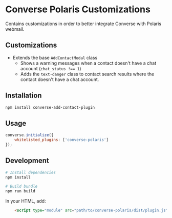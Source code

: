 # Converse Polaris Customizations

Contains customizations in order to better integrate Converse with Polaris webmail.

## Customizations

- Extends the base `AddContactModal` class
  - Shows a warning messages when a contact doesn't have a chat account (`chat_status !== 1`)
  - Adds the `text-danger` class to contact search results where the contact doesn't have a chat account.

## Installation

```bash
npm install converse-add-contact-plugin
```

## Usage

```javascript
converse.initialize({
    whitelisted_plugins: ['converse-polaris']
});
```

## Development

```bash
# Install dependencies
npm install

# Build bundle
npm run build
```

In your HTML, add:

```html
    <script type="module" src="path/to/converse-polaris/dist/plugin.js"></script>
```
